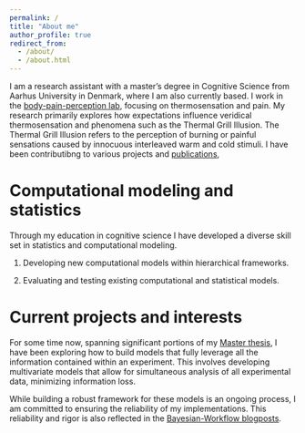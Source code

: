 ```yaml
---
permalink: /
title: "About me"
author_profile: true
redirect_from: 
  - /about/
  - /about.html
---
```


I am a research assistant with a master’s degree in Cognitive Science from Aarhus University in Denmark, where I am also currently based.
I work in the [body-pain-perception lab](https://github.com/Body-Pain-Perception-Lab), focusing on thermosensation and pain. 
My research primarily explores how expectations influence veridical thermosensation and phenomena such as the Thermal Grill Illusion.
The Thermal Grill Illusion refers to the perception of burning or painful sensations caused by innocuous interleaved warm and cold stimuli.
I have been contributibng to  various projects and [publications](https://scholar.google.dk/citations?user=bRDEyH8AAAAJ&hl=en&oi=ao), 

  
Computational modeling and statistics 
======

Through my education in cognitive science I have developed a diverse skill set in statistics and computational modeling. 

1. Developing new computational models within hierarchical frameworks.

1. Evaluating and testing existing computational and statistical models.



Current projects and interests 
======

For some time now, spanning significant portions of my [Master thesis](../files/Master-thesis.pdf), I have been exploring how to build models that fully leverage all the information contained within an experiment.
This involves developing multivariate models that allow for simultaneous analysis of all experimental data, minimizing information loss.


While building a robust framework for these models is an ongoing process, I am committed to ensuring the reliability of my implementations. This reliability and rigor is also reflected in the [Bayesian-Workflow blogposts](https://jesperfischer.github.io/year-archive/).
